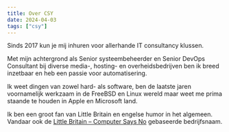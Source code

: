 ```yaml
---
title: Over CSY
date: 2024-04-03
tags: ["csy"]
---
```


Sinds 2017 kun je mij inhuren voor allerhande IT consultancy klussen.  

Met mijn achtergrond als Senior systeembeheerder en Senior DevOps Consultant bij diverse media-, hosting- en overheidsbedrijven ben ik breed inzetbaar en heb een passie voor automatisering.

Ik weet dingen van zowel hard- als software, ben de laatste jaren voornamelijk werkzaam in de FreeBSD en Linux wereld maar weet me prima staande te houden in Apple en Microsoft land.

Ik ben een groot fan van Little Britain en engelse humor in het algemeen. Vandaar ook de [Little Britain – Computer Says No](https://www.youtube.com/watch?v=oXpqyl2FH-M) gebaseerde bedrijfsnaam.
